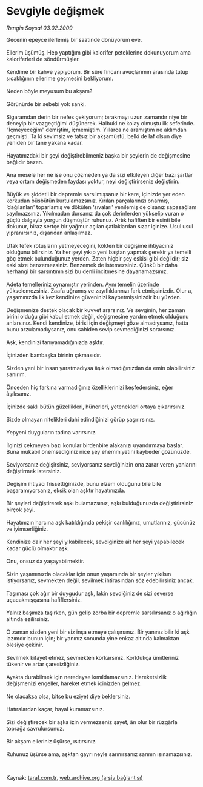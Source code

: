 # Sevgiyle değişmek

*Rengin Soysal 03.02.2009*

<div class="taraf_structure_2col_1zq">
<div class="margen_n">



 <p>Gecenin epeyce ilerlemiş bir saatinde dönüyorum eve. <br/><br/>Ellerim üşümüş. Hep yaptığım gibi kalorifer peteklerine dokunuyorum ama kaloriferleri de söndürmüşler. <br/><br/>Kendime bir kahve yapıyorum. Bir süre fincanı avuçlarımın arasında tutup sıcaklığının ellerime geçmesini bekliyorum. <br/><br/>Neden böyle meyusum bu akşam? <br/><br/>Görünürde bir sebebi yok sanki. <br/><br/>Sigaramdan derin bir nefes çekiyorum; bırakmayı uzun zamandır niye bir deneyip bir vazgeçtiğimi düşünerek. Halbuki ne kolay olmuştu ilk seferinde. “İçmeyeceğim” demiştim, içmemiştim. Yıllarca ne aramıştım ne aklımdan geçmişti. Ta ki sevimsiz ve tatsız bir akşamüstü, belki de laf olsun diye yeniden bir tane yakana kadar. <br/><br/>Hayatınızdaki bir şeyi değiştirebilmeniz başka bir şeylerin de değişmesine bağlıdır bazen. <br/><br/>Ana mesele her ne ise onu çözmeden ya da sizi etkileyen diğer bazı şartlar veya ortam değişmeden faydası yoktur, neyi değiştirirseniz değiştirin. <br/><br/>Büyük ve şiddetli bir depremle sarsılmışsanız bir kere, içinizde yer eden korkudan büsbütün kurtulamazsınız. Kırılan parçalarınızı onarmış, ‘dağılanları’ toparlamış ve dökülen ‘sıvaları’ yenilemiş de olsanız sapasağlam sayılmazsınız. Yıkılmadan dursanız da çok derinlerden yükselip vuran o güçlü dalgayla yorgun düşmüştür ruhunuz. Artık hafiften bir esinti bile dokunur, biraz sertçe bir yağmur açılan çatlaklardan sızar içinize. Usul usul yıpranırsınız, dışarıdan anlaşılmaz. <br/><br/>Ufak tefek rötuşların yetmeyeceğini, kökten bir değişime ihtiyacınız olduğunu bilirsiniz. Ya her şeyi yıkıp yeni baştan yapmak gerekir ya temelli göç etmek bulunduğunuz yerden. Zaten hiçbir şey eskisi gibi değildir; siz eski size benzemezsiniz. Benzemek de istemezsiniz. Çünkü bir daha herhangi bir sarsıntının sizi bu denli incitmesine dayanamazsınız. <br/><br/>Adeta temelleriniz oynamıştır yerinden. Aynı temelin üzerinde yükselemezsiniz. Zaafa uğramış ve zayıflıklarınızı fark etmişsinizdir. Olur a, yaşamınızda ilk kez kendinize güveninizi kaybetmişsinizdir bu yüzden. <br/><br/>Değişmenize destek olacak bir kuvvet ararsınız. Ve sevginin, her zaman birini olduğu gibi kabul etmek değil, değişmesine yardım etmek olduğunu anlarsınız. Kendi kendinize, birisi için değişmeyi göze almadıysanız, hatta bunu arzulamadıysanız, onu sahiden sevip sevmediğinizi sorarsınız. <br/><br/>Aşk, kendinizi tanıyamadığınızda aşktır. <br/><br/>İçinizden bambaşka birinin çıkmasıdır. <br/><br/>Sizden yeni bir insan yaratmadıysa âşık olmadığınızdan da emin olabilirsiniz sanırım. <br/><br/>Önceden hiç farkına varmadığınız özelliklerinizi keşfedersiniz, eğer âşıksanız. <br/><br/>İçinizde saklı bütün güzellikleri, hünerleri, yetenekleri ortaya çıkarırsınız. <br/><br/>Sizde olmayan nitelikleri dahi edindiğinizi görüp şaşırırsınız. <br/><br/>Yepyeni duyguların tadına varırsınız. <br/><br/>İlginizi çekmeyen bazı konular birdenbire alakanızı uyandırmaya başlar. Buna mukabil önemsediğiniz nice şey ehemmiyetini kaybeder gözünüzde. <br/><br/>Seviyorsanız değişirsiniz, seviyorsanız sevdiğinizin ona zarar veren yanlarını değiştirmek istersiniz. <br/><br/>Değişim ihtiyacı hissettiğinizde, bunu elzem olduğunu bile bile başaramıyorsanız, eksik olan aşktır hayatınızda. <br/><br/>Bir şeyleri değiştirerek aşkı bulamazsınız, aşkı bulduğunuzda değiştirirsiniz birçok şeyi. <br/><br/>Hayatınızın harcına aşk katıldığında pekişir canlılığınız, umutlarınız, gücünüz ve iyimserliğiniz. <br/><br/>Kendinize dair her şeyi yıkabilecek, sevdiğinize ait her şeyi yapabilecek kadar güçlü olmaktır aşk. <br/><br/>Onu, onsuz da yaşayabilmektir. <br/><br/>Sizin yaşamınızda olacaklar için onun yaşamında bir şeyler yıkılsın istiyorsanız, sevmekten değil, sevilmek ihtirasından söz edebilirsiniz ancak. <br/><br/>Taşıması çok ağır bir duygudur aşk, lakin sevdiğiniz de sizi severse uçacakmışçasına hafiflersiniz. <br/><br/>Yalnız başınıza taşırken, gün gelip zorba bir depremle sarsılırsanız o ağırlığın altında ezilirsiniz. <br/><br/>O zaman sizden yeni bir siz inşa etmeye çalışırsınız. Bir yanınız bilir ki aşk lazımdır bunun için; bir yanınız sonunda yine enkaz altında kalmaktan ölesiye çekinir. <br/><br/>Sevilmek kifayet etmez, sevmekten korkarsınız. Korktukça ümitleriniz tükenir ve artar çaresizliğiniz. <br/><br/>Ayakta durabilmek için neredeyse kımıldamazsınız. Hareketsizlik değişmenizi engeller, hareket etmek içinizden gelmez. <br/><br/>Ne olacaksa olsa, bitse bu eziyet diye beklersiniz. <br/><br/>Hatıralardan kaçar, hayal kuramazsınız. <br/><br/>Sizi değiştirecek bir aşka izin vermezseniz şayet, ân olur bir rüzgârla toprağa savrulursunuz. <br/><br/>Bir akşam elleriniz üşürse, ısıtırsınız. <br/><br/>Ruhunuz üşürse ama, aşktan gayrı neyle sarınırsanız sarının ısınamazsınız. </p>

<br/>


<div id="taraf_not">
</div>

</div>


</div>

Kaynak: [taraf.com.tr](http://www.taraf.com.tr:80/makale/3849.htm), [web.archive.org (arşiv bağlantısı)](http://web.archive.org/web/20090305144354/http://www.taraf.com.tr:80/makale/3849.htm)
